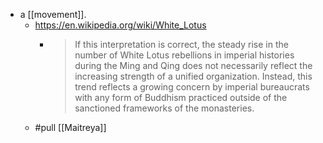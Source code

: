 - a [[movement]].
  - https://en.wikipedia.org/wiki/White_Lotus
    - > If this interpretation is correct, the steady rise in the number of White Lotus rebellions in imperial histories during the Ming and Qing does not necessarily reflect the increasing strength of a unified organization. Instead, this trend reflects a growing concern by imperial bureaucrats with any form of Buddhism practiced outside of the sanctioned frameworks of the monasteries.
  - #pull [[Maitreya]]
